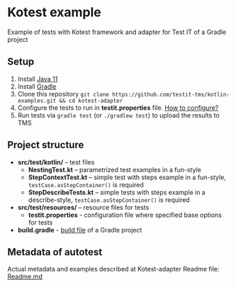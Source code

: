 # Kotest example
Example of tests with Kotest framework and adapter for Test IT of a Gradle project

## Setup

1. Install [Java 11](https://www.oracle.com/java/technologies/javase/jdk11-archive-downloads.html)
2. Install [Gradle](https://gradle.org/install/)
3. Clone this repository `git clone https://github.com/testit-tms/kotlin-examples.git && cd kotest-adapter`
4. Configure the tests to run in **testit.properties** file. [How to configure?](https://github.com/testit-tms/adapters-kotlin/tree/main/testit-adapter-kotest#configuration)
5. Run tests via `gradle test` (or `./gradlew test`) to upload the results to TMS

## Project structure

* **src/test/kotlin/** – test files
    * **NestingTest.kt** – parametrized test examples in a fun-style
    * **StepContextTest.kt** – simple test with steps example in a fun-style, `testCase.asStepContainer()` is required
    * **StepDescribeTests.kt** – simple tests with steps example in a describe-style, `testCase.asStepContainer()` is required
* **src/test/resources/** – resource files for tests
    * **testit.properties** - configuration file where specified base options for tests
* **build.gradle** - [build file](https://docs.gradle.org/current/userguide/tutorial_using_tasks.html) of a Gradle project


## Metadata of autotest

Actual metadata and examples described at Kotest-adapter Readme file:
[Readme.md](https://github.com/testit-tms/adapters-kotlin/blob/main/README.md)